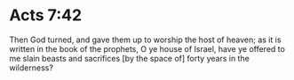 # Acts 7:42

Then God turned, and gave them up to worship the host of heaven; as it is written in the book of the prophets, O ye house of Israel, have ye offered to me slain beasts and sacrifices [by the space of] forty years in the wilderness?
